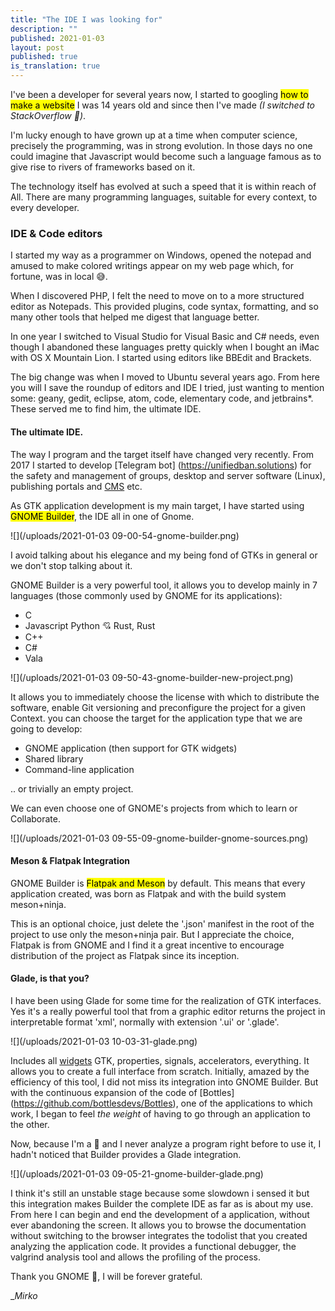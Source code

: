 ```yaml
---
title: "The IDE I was looking for"
description: ""
published: 2021-01-03
layout: post
published: true
is_translation: true
---
```

I've been a developer for several years now, I started to googling <mark>how
to make a website</mark> I was 14 years old and since then I've
made *(I switched to StackOverflow 👅)*.

I'm lucky enough to have grown up at a time when computer science,
precisely the programming, was in strong evolution. In those days no one
could imagine that Javascript would become such a language
famous as to give rise to rivers of frameworks based on it.

The technology itself has evolved at such a speed that it is within reach of
All. There are many programming languages, suitable for every context,
to every developer.

### IDE & Code editors
I started my way as a programmer on Windows, opened the notepad and
amused to make colored writings appear on my web page which, for
fortune, was in local 😅.

When I discovered PHP, I felt the need to move on to a more structured editor
as Notepads. This provided plugins, code syntax, formatting, and
so many other tools that helped me digest that language better.

In one year I switched to Visual Studio for Visual Basic and C# needs, even though
I abandoned these languages pretty quickly when I bought an iMac with
OS X Mountain Lion. I started using editors like BBEdit and Brackets.

The big change was when I moved to Ubuntu several years ago. From here you will
I save the roundup of editors and IDE I tried, just wanting to mention
some: geany, gedit, eclipse, atom, code, elementary code, and jetbrains*. These
served me to find him, the ultimate IDE.

#### The ultimate IDE.
The way I program and the target itself have changed very recently.
From 2017 I started to develop 
[Telegram bot] (https://unifiedban.solutions) for the safety and management of
groups, desktop and server software (Linux), publishing portals and
[CMS](https://github.com/biskuitorg/) etc.

As GTK application development is my main target, I have
started using <mark>GNOME Builder</mark>, the IDE all in one of
Gnome.

![](/uploads/2021-01-03 09-00-54-gnome-builder.png)

I avoid talking about his elegance and my being fond of GTKs in
general or we don't stop talking about it.

GNOME Builder is a very powerful tool, it allows you to develop
mainly in 7 languages (those commonly used by GNOME for
its applications):

- C
- Javascript
Python 💘
Rust, Rust
- C++
- C#
- Vala

![](/uploads/2021-01-03 09-50-43-gnome-builder-new-project.png)

It allows you to immediately choose the license with which to distribute the software,
enable Git versioning and preconfigure the project for a given
Context. you can choose the target for the application type
that we are going to develop:

- GNOME application (then support for GTK widgets)
- Shared library
- Command-line application  

.. or trivially an empty project.

We can even choose one of GNOME's projects from which to learn or
Collaborate.

![](/uploads/2021-01-03 09-55-09-gnome-builder-gnome-sources.png)

#### Meson & Flatpak Integration
GNOME Builder is <mark>Flatpak and Meson</mark> by default. This means that
every application created, was born as Flatpak and with the build system 
meson+ninja.

This is an optional choice, just delete the '.json' manifest in the
root of the project to use only the meson+ninja pair. But I appreciate the
choice, Flatpak is from GNOME and I find it a great incentive to encourage
distribution of the project as Flatpak since its inception.

#### Glade, is that you?
I have been using Glade for some time for the realization of GTK interfaces. Yes
it's a really powerful tool that from a graphic editor returns
the project in interpretable format 'xml', normally with extension '.ui' or
'.glade'.

![](/uploads/2021-01-03 10-03-31-glade.png)

Includes all [widgets](https://developer.gnome.org/gtk3/stable/GtkWidget.html)
GTK, properties, signals, accelerators, everything. It allows you to create a
full interface from scratch. Initially, amazed by the efficiency of this
tool, I did not miss its integration into GNOME Builder.
But with the continuous expansion of the code of
[Bottles] (https://github.com/bottlesdevs/Bottles), one of the applications to which
work, I began to feel *the weight* of having to go through an application
to the other.

Now, because I'm a 🙈 and I never analyze a program right before
to use it, I hadn't noticed that Builder provides a Glade integration.

![](/uploads/2021-01-03 09-05-21-gnome-builder-glade.png)

I think it's still an unstable stage because some slowdown
i sensed it but this integration makes Builder the complete IDE as far as
is about my use. From here I can begin and end the development of a
application, without ever abandoning the screen. It allows you to browse the
documentation without switching to the browser integrates the todolist that you created
analyzing the application code. It provides a functional debugger, the
valgrind analysis tool and allows the profiling of the process.

Thank you GNOME 💖, I will be forever grateful.

__Mirko_